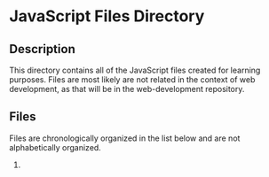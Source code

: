# JavaScript Files Directory

## Description

This directory contains all of the JavaScript files created for learning purposes. Files are most likely are not related in the context of web development, as that will be in the web-development repository.

## Files

Files are chronologically organized in the list below and are not alphabetically organized.

1. 
